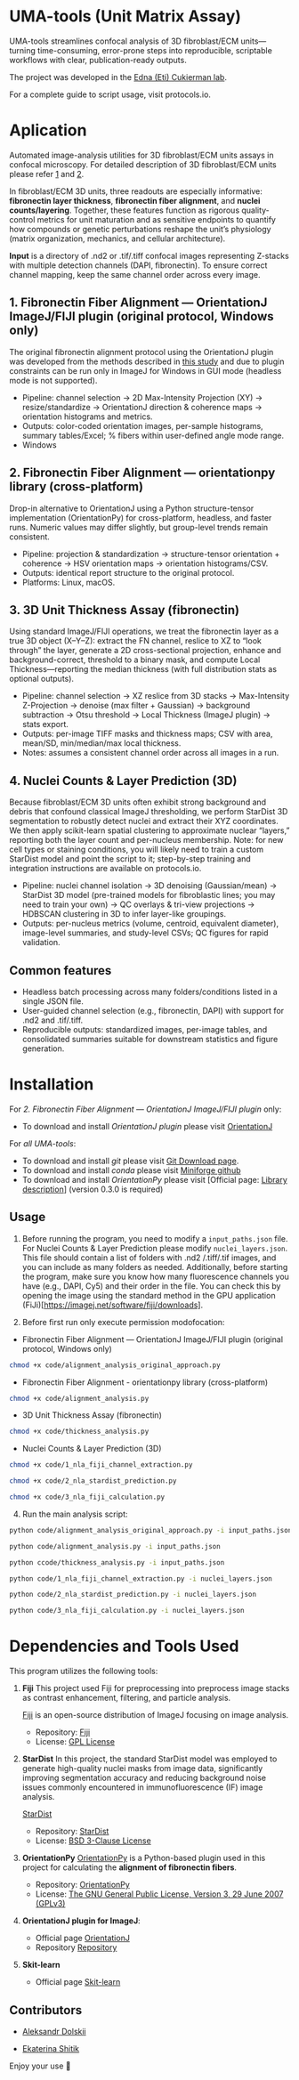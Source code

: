 # UMA-tools (Unit Matrix Assay)
UMA-tools streamlines confocal analysis of 3D fibroblast/ECM units—turning time-consuming, error-prone steps into reproducible, scriptable workflows with clear, publication-ready outputs.

The project was developed in the [Edna (Eti) Cukierman lab](https://www.foxchase.org/edna-cukierman).

For a complete guide to script usage, visit protocols.io.

# Aplication
Automated image-analysis utilities for 3D fibroblast/ECM units assays in confocal microscopy.
For detailed description of 3D fibroblast/ECM units please refer [1](https://pubmed.ncbi.nlm.nih.gov/32222216/) and [2](https://pubmed.ncbi.nlm.nih.gov/27245425/).

In fibroblast/ECM 3D units, three readouts are especially informative: **fibronectin layer thickness**, **fibronectin fiber alignment**, and **nuclei counts/layering**. Together, these features function as rigorous quality-control metrics for unit maturation and as sensitive endpoints to quantify how compounds or genetic perturbations reshape the unit’s physiology (matrix organization, mechanics, and cellular architecture).

**Input** is a directory of .nd2 or .tif/.tiff confocal images representing Z-stacks with multiple detection channels (DAPI, fibronectin). To ensure correct channel mapping, keep the same channel order across every image.

## 1. Fibronectin Fiber Alignment — OrientationJ ImageJ/FIJI plugin (original protocol, Windows only)
The original fibronectin alignment protocol using the OrientationJ plugin was developed from the methods described in [this study](https://pubmed.ncbi.nlm.nih.gov/32222216/) and due to plugin constraints can be run only in ImageJ for Windows in GUI mode (headless mode is not supported).
- Pipeline: channel selection → 2D Max-Intensity Projection (XY) → resize/standardize → OrientationJ direction & coherence maps → orientation histograms and metrics.
- Outputs: color-coded orientation images, per-sample histograms, summary tables/Excel; % fibers within user-defined angle mode range.
- Windows

## 2. Fibronectin Fiber Alignment — orientationpy library (cross-platform)
Drop-in alternative to OrientationJ using a Python structure-tensor implementation (OrientationPy) for cross-platform, headless, and faster runs. Numeric values may differ slightly, but group-level trends remain consistent.
- Pipeline: projection & standardization → structure-tensor orientation + coherence → HSV orientation maps → orientation histograms/CSV.
- Outputs: identical report structure to the original protocol.
- Platforms: Linux, macOS.

## 3. 3D Unit Thickness Assay (fibronectin)
Using standard ImageJ/FIJI operations, we treat the fibronectin layer as a true 3D object (X–Y–Z): extract the FN channel, reslice to XZ to “look through” the layer, generate a 2D cross-sectional projection, enhance and background-correct, threshold to a binary mask, and compute Local Thickness—reporting the median thickness (with full distribution stats as optional outputs).
- Pipeline: channel selection → XZ reslice from 3D stacks → Max-Intensity Z-Projection → denoise (max filter + Gaussian) → background subtraction → Otsu threshold → Local Thickness (ImageJ plugin) → stats export.
- Outputs: per-image TIFF masks and thickness maps; CSV with area, mean/SD, min/median/max local thickness.
- Notes: assumes a consistent channel order across all images in a run.

## 4. Nuclei Counts & Layer Prediction (3D)
Because fibroblast/ECM 3D units often exhibit strong background and debris that confound classical ImageJ thresholding, we perform StarDist 3D segmentation to robustly detect nuclei and extract their XYZ coordinates. We then apply scikit-learn spatial clustering to approximate nuclear “layers,” reporting both the layer count and per-nucleus membership. Note: for new cell types or staining conditions, you will likely need to train a custom StarDist model and point the script to it; step-by-step training and integration instructions are available on protocols.io.
- Pipeline: nuclei channel isolation → 3D denoising (Gaussian/mean) → StarDist 3D model (pre-trained models for fibroblastic lines; you may need to train your own) → QC overlays & tri-view projections → HDBSCAN clustering in 3D to infer layer-like groupings.
- Outputs: per-nucleus metrics (volume, centroid, equivalent diameter), image-level summaries, and study-level CSVs; QC figures for rapid validation.

## Common features
- Headless batch processing across many folders/conditions listed in a single JSON file.
- User-guided channel selection (e.g., fibronectin, DAPI) with support for .nd2 and .tif/.tiff.
- Reproducible outputs: standardized images, per-image tables, and consolidated summaries suitable for downstream statistics and figure generation.

# Installation 
For *2. Fibronectin Fiber Alignment — OrientationJ ImageJ/FIJI plugin* only:
- To download and install *OrientationJ plugin* please visit [OrientationJ](https://bigwww.epfl.ch/demo/orientation/)

For *all UMA-tools*:
- To download and install *git* please visit [Git Download page](https://git-scm.com/downloads).
- To download and install *conda* please visit [Miniforge github](https://github.com/conda-forge/miniforge)
- To download and install *OrientationPy* please visit [Official page: [Library description](https://epfl-center-for-imaging.gitlab.io/orientationpy/introduction.html)] (version 0.3.0 is required)

## Usage
1. Before running the program, you need to modify a `input_paths.json` file. For Nuclei Counts & Layer Prediction please modify `nuclei_layers.json`.  This file should contain a list of folders with .nd2 /.tiff/.tif images, and you can include as many folders as needed.
Additionally, before starting the program, make sure you know how many fluorescence channels you have (e.g., DAPI, Cy5) and their order in the file. You can check this by opening the image using the standard method in the GPU application (FiJi)[https://imagej.net/software/fiji/downloads].

2. Before first run only execute permission modofocation:
- Fibronectin Fiber Alignment — OrientationJ ImageJ/FIJI plugin (original protocol, Windows only)
```bash
chmod +x code/alignment_analysis_original_approach.py
```
- Fibronectin Fiber Alignment - orientationpy library (cross-platform)
```bash
chmod +x code/alignment_analysis.py
```
-   3D Unit Thickness Assay (fibronectin)
```bash
chmod +x code/thickness_analysis.py
```
-   Nuclei Counts & Layer Prediction (3D)
```bash
chmod +x code/1_nla_fiji_channel_extraction.py
```
```bash
chmod +x code/2_nla_stardist_prediction.py
```
```bash
chmod +x code/3_nla_fiji_calculation.py
```

4. Run the main analysis script:
```bash
python code/alignment_analysis_original_approach.py -i input_paths.json
```
```bash
python code/alignment_analysis.py -i input_paths.json
```
```bash
python ccode/thickness_analysis.py -i input_paths.json
```
```bash
python code/1_nla_fiji_channel_extraction.py -i nuclei_layers.json
```
```bash
python code/2_nla_stardist_prediction.py -i nuclei_layers.json
```
```bash
python code/3_nla_fiji_calculation.py -i nuclei_layers.json
```



# Dependencies and Tools Used
This program utilizes the following tools:

1. **Fiji** 
    This project used Fiji for preprocessing into preprocess image stacks as contrast enhancement, filtering, and particle analysis.

    [Fiji](https://fiji.sc/) is an open-source distribution of ImageJ focusing on image analysis. 
    
    - Repository: [Fiji](https://github.com/fiji/fiji)  
    - License: [GPL License](https://imagej.net/licensing/)

2. **StarDist**
    In this project, the standard StarDist model was employed to generate high-quality nuclei masks from image data, significantly improving segmentation accuracy and reducing background noise issues commonly encountered in immunofluorescence (IF) image analysis.
    
    [StarDist](https://stardist.net/)

    - Repository: [StarDist](https://github.com/stardist/stardist)  
    - License: [BSD 3-Clause License](https://github.com/stardist/stardist/blob/main/LICENSE.txt)
  
3. **OrientationPy**
   [OrientationPy](https://epfl-center-for-imaging.gitlab.io/orientationpy/introduction.html) is a Python-based plugin used in this project for calculating the **alignment of fibronectin fibers**.

   - Repository: [OrientationPy](https://gitlab.com/epfl-center-for-imaging/orientationpy/)  
   - License: [The GNU General Public License, Version 3, 29 June 2007 (GPLv3)](https://gitlab.com/epfl-center-for-imaging/orientationpy/-/blob/main/LICENSE.md?ref_type=heads)

4. **OrientationJ plugin for ImageJ**:
   - Official page [OrientationJ](https://bigwww.epfl.ch/demo/orientation/)
   - Repository [Repository](https://github.com/Biomedical-Imaging-Group/OrientationJ)

5. **Skit-learn**
   - Official page [Skit-learn](https://scikit-learn.org/stable/)


## Contributors

- [Aleksandr Dolskii](aleksandr.dolskii@fccc.edu)

- [Ekaterina Shitik](mailto:shitik.ekaterina@gmail.com) 

Enjoy your use 💫

